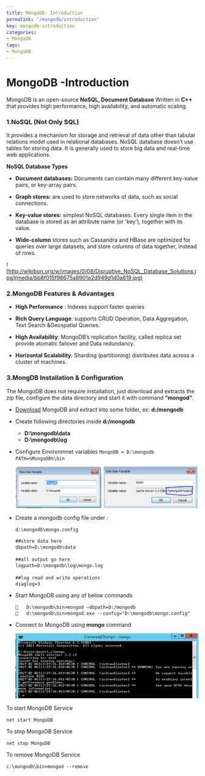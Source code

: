 ```yaml
---
title: MongoDB- Introduction
permalink: "/mongodb/introduction"
key: mongodb-introduction
categories:
- MongoDB
tags:
- MongoDB
---
```


MongoDB -Introduction
======================

MongoDB is an open-source **NoSQL, Document Database** Written in **C++** that
provides high performance, high availability, and automatic scaling.

### 1.NoSQL (Not Only SQL)

It provides a mechanism for storage and retrieval of data other than tabular
relations model used in relational databases. NoSQL database doesn’t use tables
for storing data. It is generally used to store big data and real-time web
applications.

**NoSQL Database Types**

-   **Document databases:** Documents can contain many different key-value
    pairs, or key-array pairs.

-   **Graph stores:** are used to store networks of data, such as social
    connections.

-   **Key-value stores:** simplest NoSQL databases. Every single item in the
    database is stored as an attribute name (or 'key'), together with its value.

-   **Wide-column** stores such as Cassandra and HBase are optimized for queries
    over large datasets, and store columns of data together, instead of rows.

![http://wikibon.org/w/images/0/08/Disruptive_NoSQL_Database_Solutions.jpg](media/bb8f015f98675a8901e2d949d1d0a819.jpg)

### 2.MongoDB Features & Advantages

-   **High Performance** : Indexes support faster queries

-   **Rich Query Language**: supports CRUD Operation, Data Aggregation, Text
    Search &Geospatial Queries.

-   **High Availability**: MongoDB’s replication facility, called replica set
    provide atomatic failover and Data redundancy.

-   **Horizontal Scalability**: Sharding (partitioning) distributes data across
    a cluster of machines.

### 3.MongDB Installation & Configuration

The MongoDB does not require installation, just download and extracts the zip
file, configure the data directory and start it with command **“mongod“**.

-   [Download](https://www.mongodb.org/dl/win32/x86_64-2008plus-ssl?_ga=1.58892013.1757468972.1486358241)
    MongoDB and extract into some folder, ex: **d:/mongodb**

-   Create following directories inside **d:/mongodb**

    -   **D:\\mongodb\\data**
    -   **D:\\mongodb\\log**

-   Configure Environmnet variables `MongoDB = D:\mongodb PATH=%MongoDB%\bin`

    ![C:\\Users\\kaveti_s\\Desktop\\temp.png](media/9d766e201d1ceec9f9eee5b104f96d68.png)

-   Create a mongodb config file under : 
    ```sql
    d:\mongodb\mongo.config
    ```

    ```dos
    ##store data here
    dbpath=D:\mongodb\data
    
    ##all output go here
    logpath=D:\mongodb\log\mongo.log
    
    ##log read and write operations
    diaglog=3
    ```

-   Start MongoDB using any of below commands
    ```dos
    	D:\mongodb\bin>mongod –dbpath=D:/mongodb
    	d:\mongodb\bin>mongod.exe --config="D:\mongodb\mongo.config"
    ```


-   Connect to MongoDB using **mongo** command

    ![](media/7ce8e8538d3c807fffca0bc99ca9dfe3.png)

To start MongoDB Service
```dos
net start MongoDB
```


To stop MongoDB Service
```dos
net stop MongoDB
```


To remove MongoDB Service
```dos
c:\mongodb\bin>mongod --remove
```

